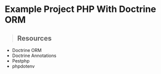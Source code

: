 # Example Project PHP With Doctrine ORM

> ## Resources

* Doctrine ORM
* Doctrine Annotations
* Pestphp
* phpdotenv
